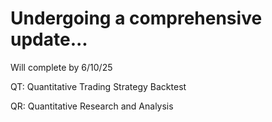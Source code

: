 # Undergoing a comprehensive update...
Will complete by 6/10/25

QT: Quantitative Trading Strategy Backtest

QR: Quantitative Research and Analysis
